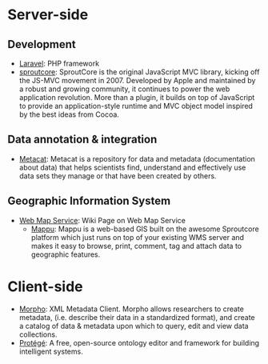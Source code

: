 <!-- TITLE: Applications -->
<!-- SUBTITLE: A quick summary of Applications -->

# Server-side
## Development
* [Laravel](https://laravel.com/): PHP framework
* [sproutcore](http://sproutcore.com/): SproutCore is the original JavaScript MVC library, kicking off the JS-MVC movement in 2007. Developed by Apple and maintained by a robust and growing community, it continues to power the web application revolution. More than a plugin, it builds on top of JavaScript to provide an application-style runtime and MVC object model inspired by the best ideas from Cocoa.
## Data annotation & integration
* [Metacat](https://knb.ecoinformatics.org/knb/docs/): Metacat is a repository for data and metadata (documentation about data) that helps scientists find, understand and effectively use data sets they manage or that have been created by others.
## Geographic Information System
* [Web Map Service](https://de.wikipedia.org/wiki/Web_Map_Service): Wiki Page on Web Map Service
  * [Mappu](http://unicolet.github.io/mappu/): Mappu is a web-based GIS built on the awesome Sproutcore platform which just runs on top of your existing WMS server and makes it easy to browse, print, comment, tag and attach data to geographic features.
# Client-side
* [Morpho](https://knb.ecoinformatics.org/#tools): XML Metadata Client. Morpho allows researchers to create metadata, (i.e. describe their data in a standardized format), and create a catalog of data & metadata upon which to query, edit and view data collections.
* [Protégé](https://protege.stanford.edu/): A free, open-source ontology editor and framework for building intelligent systems.